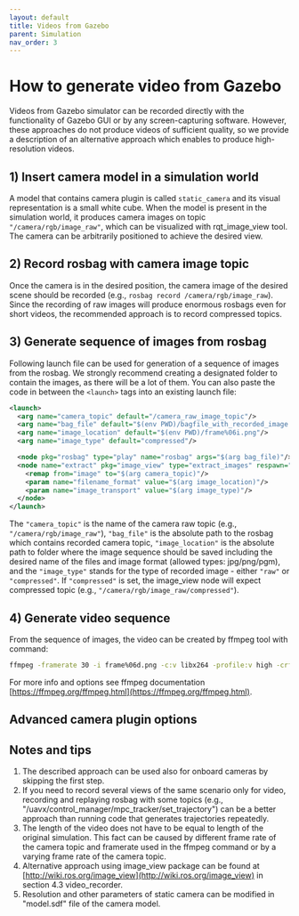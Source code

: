 ```yaml
---
layout: default
title: Videos from Gazebo
parent: Simulation
nav_order: 3
---
```


# How to generate video from Gazebo

Videos from Gazebo simulator can be recorded directly with the functionality of Gazebo GUI or by any screen-capturing software.
However, these approaches do not produce videos of sufficient quality, so we provide a description of an alternative approach which enables to produce high-resolution videos.

## 1) Insert camera model in a simulation world

A model that contains camera plugin is called `static_camera` and its visual representation is a small white cube.
When the model is present in the simulation world, it produces camera images on topic `"/camera/rgb/image_raw"`, which can be visualized with rqt_image_view tool.
The camera can be arbitrarily positioned to achieve the desired view.

## 2) Record rosbag with camera image topic

Once the camera is in the desired position, the camera image of the desired scene should be recorded (e.g., `rosbag record /camera/rgb/image_raw`).
Since the recording of raw images will produce enormous rosbags even for short videos, the recommended approach is to record compressed topics.

## 3) Generate sequence of images from rosbag

Following launch file can be used for generation of a sequence of images from the rosbag.
We strongly recommend creating a designated folder to contain the images, as there will be a lot of them.
You can also paste the code in between the `<launch>` tags into an existing launch file:
```xml
<launch>
  <arg name="camera_topic" default="/camera_raw_image_topic"/>
  <arg name="bag_file" default="$(env PWD)/bagfile_with_recorded_image.bag"/>
  <arg name="image_location" default="$(env PWD)/frame%06i.png"/>
  <arg name="image_type" default="compressed"/>

  <node pkg="rosbag" type="play" name="rosbag" args="$(arg bag_file)"/>
  <node name="extract" pkg="image_view" type="extract_images" respawn="false" output="screen">
    <remap from="image" to="$(arg camera_topic)"/>
    <param name="filename_format" value="$(arg image_location)"/>
    <param name="image_transport" value="$(arg image_type)"/>
  </node>
</launch>
```

The `"camera_topic"` is the name of the camera raw topic (e.g., `"/camera/rgb/image_raw"`), `"bag_file"` is the absolute path to the rosbag which contains recorded camera topic, `"image_location"` is the absolute path to folder where the image sequence should be saved including the desired name of the files and image format (allowed types: jpg/png/pgm), and the `"image_type"` stands for the type of recorded image - either `"raw"` or `"compressed"`.
If `"compressed"` is set, the image_view node will expect compressed topic (e.g., `"/camera/rgb/image_raw/compressed"`).

## 4) Generate video sequence

From the sequence of images, the video can be created by ffmpeg tool with command:
```bash
ffmpeg -framerate 30 -i frame%06d.png -c:v libx264 -profile:v high -crf 20 -pix_fmt yuv420p output.mp4
```

For more info and options see ffmpeg documentation [https://ffmpeg.org/ffmpeg.html](https://ffmpeg.org/ffmpeg.html).

## Advanced camera plugin options

## Notes and tips

1) The described approach can be used also for onboard cameras by skipping the first step.
2) If you need to record several views of the same scenario only for video, recording and replaying rosbag with some topics (e.g., "/uavx/control_manager/mpc_tracker/set_trajectory") can be a better approach than running code that generates trajectories repeatedly.
3) The length of the video does not have to be equal to length of the original simulation. This fact can be caused by different frame rate of the camera topic and framerate used in the ffmpeg command or by a varying frame rate of the camera topic.
4) Alternative approach using image_view package can be found at [http://wiki.ros.org/image_view](http://wiki.ros.org/image_view) in section 4.3 video_recorder.
5) Resolution and other parameters of static camera can be modified in "model.sdf" file of the camera model.
